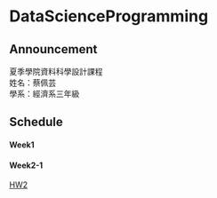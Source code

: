 ﻿# DataScienceProgramming
## Announcement
夏季學院資料科學設計課程<br />
姓名：蔡佩芸<br />
學系：經濟系三年級<br />

## Schedule
#### Week1
#### Week2-1
[HW2](https://catherinetsai9419.github.io/DataScienceProgramming/Week2-1/hw2)

